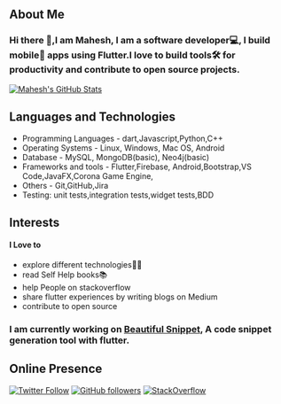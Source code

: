 ## About Me

### Hi there 👋,I am Mahesh, I am a software developer💻, I build mobile📱 apps using Flutter.I love to build tools🛠️ for productivity and contribute to open source projects.


<a href="https://github.com/maheshmnj/">
  <img align="center" src="https://github-readme-stats.vercel.app/api?username=maheshmnj&show_icons=true&line_height=27&count_private=true&title_color=ffffff&text_color=c9cacc&icon_color=2bbc8a&bg_color=1d1f21" alt="Mahesh's GitHub Stats" />
</a> 

## Languages and Technologies
- Programming Languages - dart,Javascript,Python,C++
- Operating Systems - Linux, Windows, Mac OS, Android
- Database - MySQL, MongoDB(basic), Neo4j(basic)
- Frameworks and tools - Flutter,Firebase, Android,Bootstrap,VS Code,JavaFX,Corona Game Engine,
- Others - Git,GitHub,Jira
- Testing: unit tests,integration tests,widget tests,BDD

## Interests

#### I Love to
- explore different technologies👨‍💻
- read Self Help books📚
- help People on stackoverflow
- share flutter experiences by writing blogs on Medium
- contribute to open source

### I am currently working on [Beautiful Snippet](https://github.com/maheshmnj/beautiful_snippet), A code snippet generation tool with flutter. 


## Online Presence

[![Twitter Follow](https://img.shields.io/twitter/follow/maheshmnj?color=1DA1F2&label=Followers&logo=twitter&style=for-the-badge)](https://twitter.com/maheshmnj)
[![GitHub followers](https://img.shields.io/github/followers/maheshmnj?logo=GitHub&color=brown&style=for-the-badge)](https://github.com/maheshmnj)
[![StackOverflow](https://img.shields.io/stackexchange/stackoverflow/r/8253662?order=desc&sort=reputation&color=red&site=stackoverflow?style=plastic)](https://stackoverflow.com/users/8253662/maheshmnj)

[1.2]: http://i.imgur.com/wWzX9uB.png (twitter icon without padding)
[2.2]: http://i.imgur.com/9I6NRUm.png (github icon without padding)
 

<!--
**maheshmnj/maheshmnj** is a ✨ _special_ ✨ repository because its `README.md` (this file) appears on your GitHub profile.

Here are some ideas to get you started:

- 🔭 I’m currently working on ...
- 🌱 I’m currently learning ReactJs
- 👯 I’m looking to collaborate on ...
- 🤔 I’m looking for help with ...
- 💬 Ask me about ...
- 📫 How to reach me: ...
- 😄 Pronouns: ...
- ⚡ Fun fact: ...
-->
